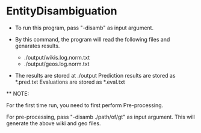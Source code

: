 EntityDisambiguation
====================

- To run this program, pass "-disamb" as input argument.
- By this command, the program will read the following files and genarates results.
    - ./output/wikis.log.norm.txt 
    - ./output/geos.log.norm.txt
    
- The results are stored at ./output
    Prediction results are stored as *.pred.txt
    Evaluations are stored as *.eval.txt


** NOTE:

For the first time run, you need to first perform Pre-processing.

For pre-processing, pass "-disamb ./path/of/gt" as input argument.
This will generate the above wiki and geo files.
